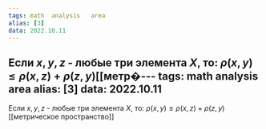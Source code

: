 ```yaml
---
tags: math  analysis   area 
alias: [3]
data: 2022.10.11
---
```

Если $x,y,z$ - любые три элемента $X$, то:
$\rho(x,y) \leq \rho(x,z)+\rho(z,y)$[[метр�---
tags: math  analysis   area 
alias: [3]
data: 2022.10.11
---
Если $x,y,z$ - любые три элемента $X$, то:
$\rho(x,y) \leq \rho(x,z)+\rho(z,y)$[[метрическое пространство]]
